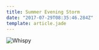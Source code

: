 ```yaml
---
title: Summer Evening Storm
date: "2017-07-29T08:35:46.284Z"
template: article.jade
---
```


![Whispy](animation-2017-07-29_08-35-46.gif)
